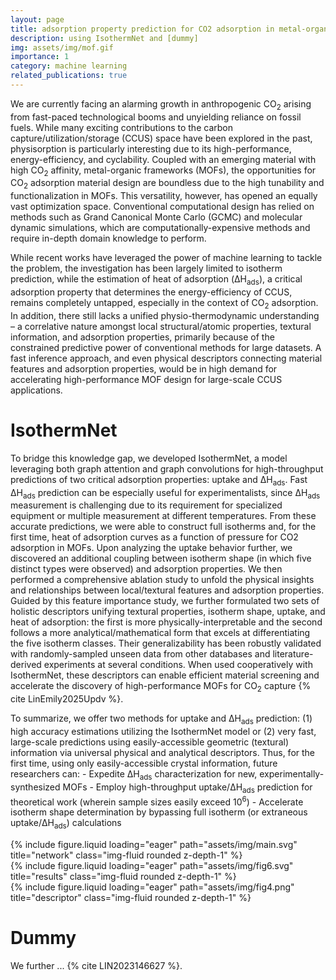 ```yaml
---
layout: page
title: adsorption property prediction for CO2 adsorption in metal-organic frameworks (MOFs)
description: using IsothermNet and [dummy]
img: assets/img/mof.gif
importance: 1
category: machine learning
related_publications: true
---
```


We are currently facing an alarming growth in anthropogenic CO<sub>2</sub> arising from fast-paced technological booms and unyielding reliance on fossil fuels. While many exciting contributions to the carbon capture/utilization/storage (CCUS) space have been explored in the past, physisorption is particularly interesting due to its high-performance, energy-efficiency, and cyclability. Coupled with an emerging material with high CO<sub>2</sub> affinity, metal-organic frameworks (MOFs), the opportunities for CO<sub>2</sub> adsorption material design are boundless due to the high tunability and functionalization in MOFs. This versatility, however, has opened an equally vast optimization space. Conventional computational design has relied on methods such as Grand Canonical Monte Carlo (GCMC) and molecular dynamic simulations, which are computationally-expensive methods and require in-depth domain knowledge to perform. 

While recent works have leveraged the power of machine learning to tackle the problem, the investigation has been largely limited to isotherm prediction, while the estimation of heat of adsorption (ΔH<sub>ads</sub>), a critical adsorption property that determines the energy-efficiency of CCUS, remains completely untapped, especially in the context of CO<sub>2</sub> adsorption. In addition, there still lacks a unified physio-thermodynamic understanding – a correlative nature amongst local structural/atomic properties, textural information, and adsorption properties, primarily because of the constrained predictive power of conventional methods for large datasets. A fast inference approach, and even physical descriptors connecting material features and adsorption properties, would be in high demand for accelerating high-performance MOF design for large-scale CCUS applications.

# IsothermNet
To bridge this knowledge gap, we developed IsothermNet, a model leveraging both graph attention and graph convolutions for high-throughput predictions of two critical adsorption properties: uptake and ΔH<sub>ads</sub>. Fast ΔH<sub>ads</sub> prediction can be especially useful for experimentalists, since ΔH<sub>ads</sub> measurement is challenging due to its requirement for specialized equipment or multiple measurement at different temperatures. From these accurate predictions, we were able to construct full isotherms and, for the first time, heat of adsorption curves as a function of pressure for CO2 adsorption in MOFs. Upon analyzing the uptake behavior further, we discovered an additional coupling between isotherm shape (in which five distinct types were observed) and adsorption properties. We then performed a comprehensive ablation study to unfold the physical insights and relationships between local/textural features and adsorption properties. Guided by this feature importance study, we further formulated two sets of holistic descriptors unifying textural properties, isotherm shape, uptake, and heat of adsorption: the first is more physically-interpretable and the second follows a more analytical/mathematical form that excels at differentiating the five isotherm classes. Their generalizability has been robustly validated with randomly-sampled unseen data from other databases and literature-derived experiments at several conditions. When used cooperatively with IsothermNet, these descriptors can enable efficient material screening and accelerate the discovery of high-performance MOFs for CO<sub>2</sub> capture {% cite LinEmily2025Updv %}.

To summarize, we offer two methods for uptake and ΔH<sub>ads</sub> prediction: (1) high accuracy estimations utilizing the IsothermNet model or (2) very fast, large-scale predictions using easily-accessible geometric (textural) information via universal physical and analytical descriptors. Thus, for the first time, using only easily-accessible crystal information, future researchers can: 
	- Expedite ΔH<sub>ads</sub> characterization for new, experimentally-synthesized MOFs
	- Employ high-throughput uptake/ΔH<sub>ads</sub> prediction for theoretical work (wherein sample sizes easily exceed 10<sup>6</sup>)
	- Accelerate isotherm shape determination by bypassing full isotherm (or extraneous uptake/ΔH<sub>ads</sub>) calculations 
 
<div class="row">
    <div class="col-sm mt-3 mt-md-0">
        {% include figure.liquid loading="eager" path="assets/img/main.svg" title="network" class="img-fluid rounded z-depth-1" %}
    </div>
</div>

<div class="row">
    <div class="col-sm mt-3 mt-md-0">
        {% include figure.liquid loading="eager" path="assets/img/fig6.svg" title="results" class="img-fluid rounded z-depth-1" %}
    </div>
</div>
<div class="row">
    <div class="col-sm mt-3 mt-md-0">
        {% include figure.liquid loading="eager" path="assets/img/fig4.png" title="descriptor" class="img-fluid rounded z-depth-1" %}
    </div>
</div>

# Dummy
We further ...  {% cite LIN2023146627 %}.


